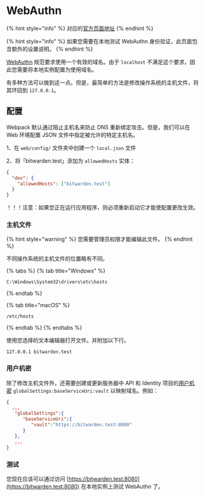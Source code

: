 # WebAuthn

{% hint style="info" %}
对应的[官方页面地址](https://contributing.bitwarden.com/docs/clients/web-vault/webauthn)
{% endhint %}

{% hint style="info" %}
如果您需要在本地测试 WebAuthn 身份验证，此页面包含额外的设置说明。
{% endhint %}

[WebAuthn](https://webauthn.guide/) 规范要求使用一个有效的域名。由于 `localhost` 不满足这个要求，因此您需要将本地实例配置为使用域名。

有多种方法可以做到这一点。但是，最简单的方法是修改操作系统的主机文件，将其环回到 `127.0.0.1`。

## 配置 <a href="#configuration" id="configuration"></a>

Webpack 默认通过阻止主机名来防止 DNS 重新绑定攻击。但是，我们可以在 Web 环境配置 JSON 文件中指定被允许的特定主机名。

1、在 `web/config/` 文件夹中创建一个 `local.json` 文件

2、将「bitwarden.test」添加为 `allowedHosts` 实体：

```json
{
  "dev": {
    "allowedHosts": ["bitwarden.test"]
  }
}
```

！！！注意：如果您正在运行应用程序，则必须重新启动它才能使配置更改生效。

### 主机文件 <a href="#hosts-file" id="hosts-file"></a>

{% hint style="warning" %}
您需要管理员权限才能编辑此文件。
{% endhint %}

不同操作系统的主机文件的位置略有不同。

{% tabs %}
{% tab title="Windows" %}
```
C:\Windows\System32\drivers\etc\hosts
```
{% endtab %}

{% tab title="macOS" %}
```
/etc/hosts
```
{% endtab %}
{% endtabs %}

使用您选择的文本编辑器打开文件。并附加以下行。

```
127.0.0.1 bitwarden.test
```

### 用户机密 <a href="#user-secrets" id="user-secrets"></a>

除了修改主机文件外，还需要创建或更新服务器中 API 和 Identity 项目的[用户机密](../../server/user-secrets.md) `globalSettings:baseServiceUri:vault` 以映射域名。例如：

```json
{
  ...
   "globalSettings":{
      "baseServiceUri":{
         "vault":"https://bitwarden.test:8080"
      }
   },
   ...
}
```

### 测试 <a href="#testing" id="testing"></a>

您现在应该可以通过访问 [https://bitwarden.test:8080](https://bitwarden.test:8080) 在本地实例上测试 WebAuthn 了。
